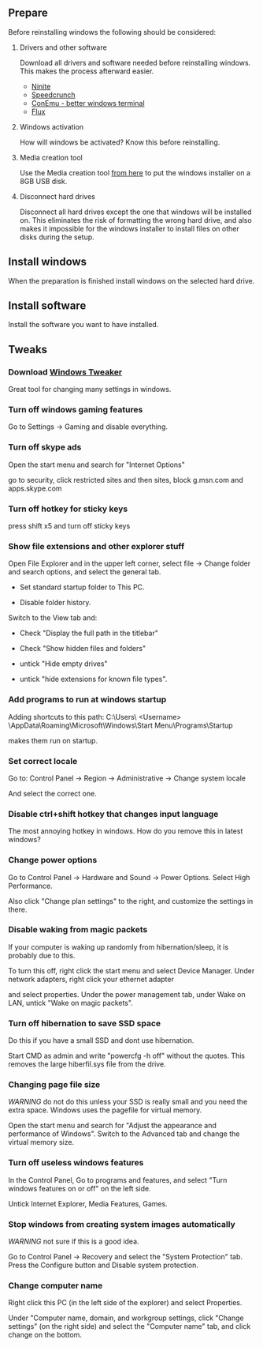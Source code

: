## Prepare
Before reinstalling windows the following should be considered:

1. Drivers and other software
   
   Download all drivers and software needed before reinstalling windows. This makes the process afterward easier.
   * [Ninite](https://ninite.com/)
   * [Speedcrunch](http://www.speedcrunch.org/)
   * [ConEmu - better windows terminal](https://conemu.github.io/)
   * [Flux](https://justgetflux.com/)
  
2. Windows activation

   How will windows be activated? Know this before reinstalling.
  
3. Media creation tool

   Use the Media creation tool [from here](https://www.microsoft.com/sv-se/software-download/windows10) to put the windows installer on a 8GB USB disk.
  
4. Disconnect hard drives

   Disconnect all hard drives except the one that windows will be installed on. This eliminates the risk of formatting the wrong hard drive, and also makes it impossible for the windows installer to install files on other disks during the setup.
  
## Install windows
When the preparation is finished install windows on the selected hard drive.

## Install software
Install the software you want to have installed.

## Tweaks

### Download [Windows Tweaker](https://www.thewindowsclub.com/ultimate-windows-tweaker-4-windows-10)

  Great tool for changing many settings in windows.

### Turn off windows gaming features

  Go to Settings -> Gaming and disable everything.
  
  
### Turn off skype ads

  Open the start menu and search for "Internet Options" 
  
  go to security, click restricted sites and then sites, block g.msn.com and apps.skype.com

  
### Turn off hotkey for sticky keys
   
  press shift x5 and turn off sticky keys
   
   
### Show file extensions and other explorer stuff
   
  Open File Explorer and in the upper left corner, select file -> Change folder and search options, and select the general tab.
  
  * Set standard startup folder to This PC. 
  
  * Disable folder history.
  
  Switch to the View tab and:  
  
  * Check "Display the full path in the titlebar"
  
  * Check "Show hidden files and folders"
  
  * untick "Hide empty drives"

  * untick "hide extensions for known file types".
  
   
### Add programs to run at windows startup

  Adding shortcuts to this path: C:\Users\ \<Username\> \AppData\Roaming\Microsoft\Windows\Start Menu\Programs\Startup
  
  makes them run on startup.
  
  
### Set correct locale
  
  Go to: Control Panel -> Region -> Administrative -> Change system locale
  
  And select the correct one.
  
  
### Disable ctrl+shift hotkey that changes input language

  The most annoying hotkey in windows. How do you remove this in latest windows?
  

### Change power options
  
  Go to Control Panel -> Hardware and Sound -> Power Options. Select High Performance.
  
  Also click "Change plan settings" to the right, and customize the settings in there. 
  
  
### Disable waking from magic packets

  If your computer is waking up randomly from hibernation/sleep, it is probably due to this.
  
  To turn this off, right click the start menu and select Device Manager. Under network adapters, right click your ethernet adapter
  
  and select properties. Under the power management tab, under Wake on LAN, untick "Wake on magic packets".
  
  
### Turn off hibernation to save SSD space

  Do this if you have a small SSD and dont use hibernation.
  
  Start CMD as admin and write "powercfg -h off" without the quotes. This removes the large hiberfil.sys file from the drive.
  

### Changing page file size

  *WARNING* do not do this unless your SSD is really small and you need the extra space. Windows uses the pagefile for virtual memory.
  
  Open the start menu and search for "Adjust the appearance and performance of Windows". Switch to the Advanced tab and change the virtual memory size.
  

### Turn off useless windows features

  In the Control Panel, Go to programs and features, and select "Turn windows features on or off" on the left side.
  
  Untick Internet Explorer, Media Features, Games.
  
  
### Stop windows from creating system images automatically

  *WARNING* not sure if this is a good idea.

  Go to Control Panel -> Recovery and select the "System Protection" tab. Press the Configure button and Disable system protection.
  
  
### Change computer name
  
  Right click this PC (in the left side of the explorer) and select Properties. 
  
  Under "Computer name, domain, and workgroup settings, click "Change settings" (on the right side) and select the "Computer name" tab, and click change on the bottom.
  
  


  
  

  
  
  
  

  
  
  







